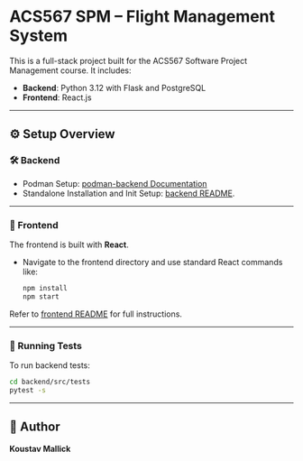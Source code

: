 # ACS567 SPM – Flight Management System

This is a full-stack project built for the ACS567 Software Project Management course. 
It includes:

- **Backend**: Python 3.12 with Flask and PostgreSQL
- **Frontend**: React.js

---
## ⚙️ Setup Overview

### 🛠 Backend

* Podman Setup: [podman-backend Documentation](./backend/backend.md#podmandocker-setup)
* Standalone Installation and Init Setup: [backend README](./backend/backend.md#standalone-setup).

---

### 🎨 Frontend
The frontend is built with **React**.

- Navigate to the frontend directory and use standard React commands like:
  ```bash
  npm install
  npm start
  ```

Refer to [frontend README](./frontend/frontend.md) for full instructions.

---

### 🧪 Running Tests

To run backend tests:
```bash
cd backend/src/tests
pytest -s
```

---

## 👤 Author

**Koustav Mallick**

